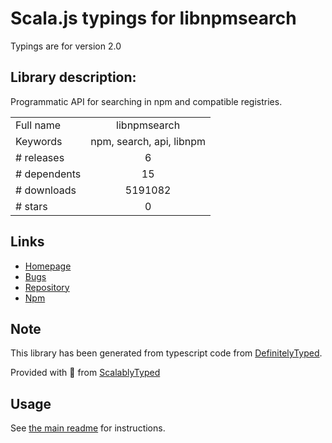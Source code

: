 
# Scala.js typings for libnpmsearch

Typings are for version 2.0

## Library description:
Programmatic API for searching in npm and compatible registries.

|                    |                 |
| ------------------ | :-------------: |
| Full name          | libnpmsearch |
| Keywords           | npm, search, api, libnpm |
| # releases         | 6 |
| # dependents       | 15 |
| # downloads        | 5191082 |
| # stars            | 0 |

## Links
- [Homepage](https://npmjs.com/package/libnpmsearch)
- [Bugs](https://github.com/npm/libnpmsearch/issues)
- [Repository](https://github.com/npm/libnpmsearch)
- [Npm](https://www.npmjs.com/package/libnpmsearch)
    


## Note
This library has been generated from typescript code from [DefinitelyTyped](https://definitelytyped.org).

Provided with :purple_heart: from [ScalablyTyped](https://github.com/oyvindberg/ScalablyTyped)

## Usage
See [the main readme](../../readme.md) for instructions.


